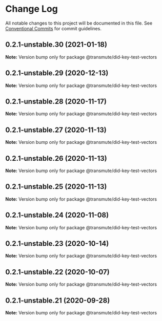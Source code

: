 # Change Log

All notable changes to this project will be documented in this file.
See [Conventional Commits](https://conventionalcommits.org) for commit guidelines.

## 0.2.1-unstable.30 (2021-01-18)

**Note:** Version bump only for package @transmute/did-key-test-vectors





## 0.2.1-unstable.29 (2020-12-13)

**Note:** Version bump only for package @transmute/did-key-test-vectors





## 0.2.1-unstable.28 (2020-11-17)

**Note:** Version bump only for package @transmute/did-key-test-vectors





## 0.2.1-unstable.27 (2020-11-13)

**Note:** Version bump only for package @transmute/did-key-test-vectors





## 0.2.1-unstable.26 (2020-11-13)

**Note:** Version bump only for package @transmute/did-key-test-vectors





## 0.2.1-unstable.25 (2020-11-13)

**Note:** Version bump only for package @transmute/did-key-test-vectors





## 0.2.1-unstable.24 (2020-11-08)

**Note:** Version bump only for package @transmute/did-key-test-vectors





## 0.2.1-unstable.23 (2020-10-14)

**Note:** Version bump only for package @transmute/did-key-test-vectors





## 0.2.1-unstable.22 (2020-10-07)

**Note:** Version bump only for package @transmute/did-key-test-vectors





## 0.2.1-unstable.21 (2020-09-28)

**Note:** Version bump only for package @transmute/did-key-test-vectors
